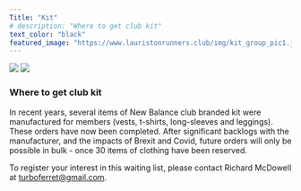 ```yaml
---
Title: "Kit"
# description: "Where to get club kit"
text_color: "black"
featured_image: "https://www.lauristonrunners.club/img/kit_group_pic1.jpg"
---
```

<!---
![image](https://www.lauristonrunners.club/img/kit_group_pic1.jpg)
-->

![](https://www.lauristonrunners.club/img/kit_vest_resize.jpg) 
![](https://www.lauristonrunners.club/img/kit_short_sleeve_resize.jpg)

### Where to get club kit

In recent years, several items of New Balance club branded kit were manufactured for members (vests, t-shirts, long-sleeves and leggings). These orders have now been completed. After significant backlogs with the manufacturer, and the impacts of Brexit and Covid, future orders will only be possible in bulk - once 30 items of clothing have been reserved. 

To register your interest in this waiting list, please contact Richard McDowell at turboferret@gmail.com.
